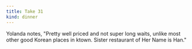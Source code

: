 ```yaml
---
title: Take 31
kind: dinner
---
```

Yolanda notes, "Pretty well priced and not super long waits, unlike most other good Korean places in ktown. Sister restaurant of Her Name is Han."

